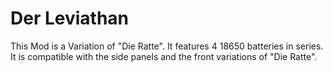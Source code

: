 # Der Leviathan
This Mod is a Variation of "Die Ratte". It features 4 18650 batteries in series. It is compatible with the side panels and the front variations of "Die Ratte".
